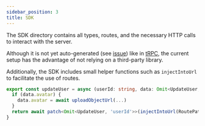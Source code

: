 ```yaml
---
sidebar_position: 3  
title: SDK  
---
```


The SDK directory contains all types, routes, and the necessary HTTP calls to interact with the server.

Although it is not yet auto-generated (see [issue](https://github.com/vramework/vramework/issues/7)) like in [tRPC](https://trpc.io/), the current setup has the advantage of not relying on a third-party library.

Additionally, the SDK includes small helper functions such as `injectIntoUrl` to facilitate the use of routes.

```typescript
export const updateUser = async (userId: string, data: Omit<UpdateUser, 'userId'>) => {
  if (data.avatar) {
    data.avatar = await uploadObjectUrl(...)
  }
  return await patch<Omit<UpdateUser, 'userId'>>(injectIntoUrl(RoutePath.USER_CRUD, { userId }), data, false)
}
```
